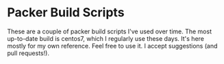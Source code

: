 # Packer Build Scripts

These are a couple of packer build scripts I've used over time.  The most up-to-date build is centos7, which I regularly use these days.  It's here mostly for my own reference.  Feel free to use it.  I accept suggestions (and pull requests!).
